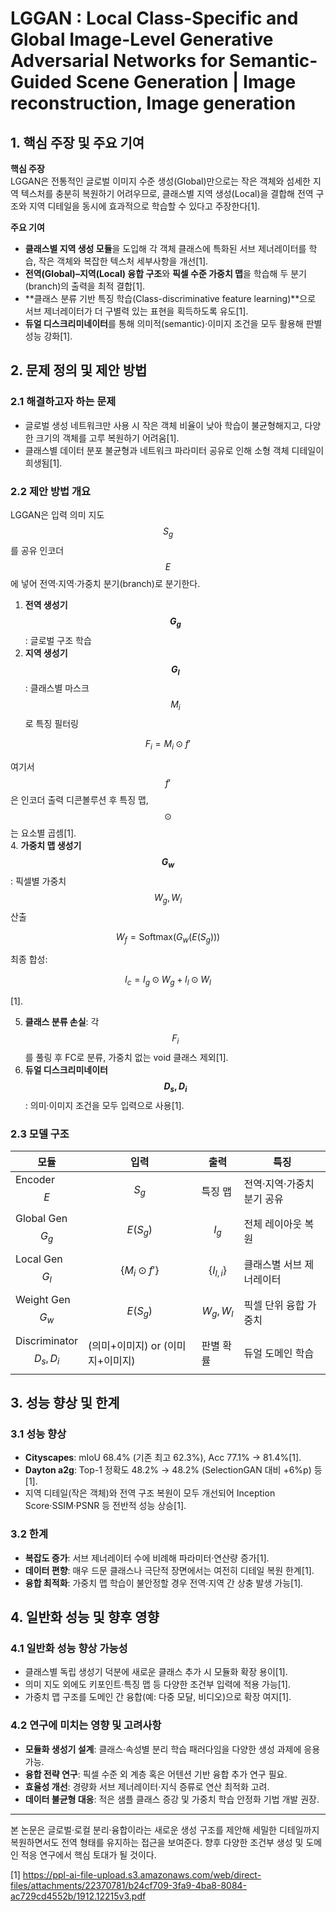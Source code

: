 # LGGAN : Local Class-Specific and Global Image-Level Generative Adversarial Networks for Semantic-Guided Scene Generation | Image reconstruction, Image generation

## 1. 핵심 주장 및 주요 기여  
**핵심 주장**  
LGGAN은 전통적인 글로벌 이미지 수준 생성(Global)만으로는 작은 객체와 섬세한 지역 텍스처를 충분히 복원하기 어려우므로, 클래스별 지역 생성(Local)을 결합해 전역 구조와 지역 디테일을 동시에 효과적으로 학습할 수 있다고 주장한다[1].

**주요 기여**  
- **클래스별 지역 생성 모듈**을 도입해 각 객체 클래스에 특화된 서브 제너레이터를 학습, 작은 객체와 복잡한 텍스처 세부사항을 개선[1].  
- **전역(Global)–지역(Local) 융합 구조**와 **픽셀 수준 가중치 맵**을 학습해 두 분기(branch)의 출력을 최적 결합[1].  
- **클래스 분류 기반 특징 학습(Class-discriminative feature learning)**으로 서브 제너레이터가 더 구별력 있는 표현을 획득하도록 유도[1].  
- **듀얼 디스크리미네이터**를 통해 의미적(semantic)·이미지 조건을 모두 활용해 판별 성능 강화[1].

## 2. 문제 정의 및 제안 방법

### 2.1 해결하고자 하는 문제  
- 글로벌 생성 네트워크만 사용 시 작은 객체 비율이 낮아 학습이 불균형해지고, 다양한 크기의 객체를 고루 복원하기 어려움[1].  
- 클래스별 데이터 분포 불균형과 네트워크 파라미터 공유로 인해 소형 객체 디테일이 희생됨[1].

### 2.2 제안 방법 개요  
LGGAN은 입력 의미 지도 $$S_g$$를 공유 인코더 $$E$$에 넣어 전역·지역·가중치 분기(branch)로 분기한다.  
1. **전역 생성기 $$G_g$$**: 글로벌 구조 학습  
2. **지역 생성기 $$G_l$$**: 클래스별 마스크 $$M_i$$로 특징 필터링

$$F_i = M_i \odot f'$$  

   여기서 $$f'$$은 인코더 출력 디콘볼루션 후 특징 맵, $$\odot$$는 요소별 곱셈[1].  
4. **가중치 맵 생성기 $$G_w$$**: 픽셀별 가중치 $$W_g, W_l$$ 산출 

$$W_f = \mathrm{Softmax}(G_w(E(S_g)))$$  

   최종 합성:  
   
$$I_c = I_g \odot W_g + I_l \odot W_l$$

[1].  

5. **클래스 분류 손실**: 각 $$F_i$$를 풀링 후 FC로 분류, 가중치 없는 void 클래스 제외[1].  
6. **듀얼 디스크리미네이터 $$D_s, D_i$$**: 의미·이미지 조건을 모두 입력으로 사용[1].

### 2.3 모델 구조  
| 모듈 | 입력 | 출력 | 특징 |
|---|---|---|---|
| Encoder $$E$$ | $$S_g$$ | 특징 맵 | 전역·지역·가중치 분기 공유 |
| Global Gen $$G_g$$ | $$E(S_g)$$ | $$I_g$$ | 전체 레이아웃 복원 |
| Local Gen $$G_l$$ | $$\{M_i \odot f'\}$$ | $$\{I_{l,i}\}$$ | 클래스별 서브 제너레이터 |
| Weight Gen $$G_w$$ | $$E(S_g)$$ | $$W_g, W_l$$ | 픽셀 단위 융합 가중치 |
| Discriminator $$D_s,D_i$$ | (의미+이미지) or (이미지+이미지) | 판별 확률 | 듀얼 도메인 학습 |

## 3. 성능 향상 및 한계

### 3.1 성능 향상  
- **Cityscapes**: mIoU 68.4% (기존 최고 62.3%), Acc 77.1% → 81.4%[1].  
- **Dayton a2g**: Top-1 정확도 48.2% → 48.2% (SelectionGAN 대비 +6%p) 등[1].  
- 지역 디테일(작은 객체)와 전역 구조 복원이 모두 개선되어 Inception Score·SSIM·PSNR 등 전반적 성능 상승[1].

### 3.2 한계  
- **복잡도 증가**: 서브 제너레이터 수에 비례해 파라미터·연산량 증가[1].  
- **데이터 편향**: 매우 드문 클래스나 극단적 장면에서는 여전히 디테일 복원 한계[1].  
- **융합 최적화**: 가중치 맵 학습이 불안정할 경우 전역·지역 간 상충 발생 가능[1].

## 4. 일반화 성능 및 향후 영향

### 4.1 일반화 성능 향상 가능성  
- 클래스별 독립 생성기 덕분에 새로운 클래스 추가 시 모듈화 확장 용이[1].  
- 의미 지도 외에도 키포인트·특징 맵 등 다양한 조건부 입력에 적용 가능[1].  
- 가중치 맵 구조를 도메인 간 융합(예: 다중 모달, 비디오)으로 확장 여지[1].

### 4.2 연구에 미치는 영향 및 고려사항  
- **모듈화 생성기 설계**: 클래스·속성별 분리 학습 패러다임을 다양한 생성 과제에 응용 가능.  
- **융합 전략 연구**: 픽셀 수준 외 계층 혹은 어텐션 기반 융합 추가 연구 필요.  
- **효율성 개선**: 경량화 서브 제너레이터·지식 증류로 연산 최적화 고려.  
- **데이터 불균형 대응**: 적은 샘플 클래스 증강 및 가중치 학습 안정화 기법 개발 권장.

---  
본 논문은 글로벌·로컬 분리·융합이라는 새로운 생성 구조를 제안해 세밀한 디테일까지 복원하면서도 전역 형태를 유지하는 접근을 보여준다. 향후 다양한 조건부 생성 및 도메인 적응 연구에서 핵심 토대가 될 것이다.

[1] https://ppl-ai-file-upload.s3.amazonaws.com/web/direct-files/attachments/22370781/b24cf709-3fa9-4ba8-8084-ac729cd4552b/1912.12215v3.pdf
